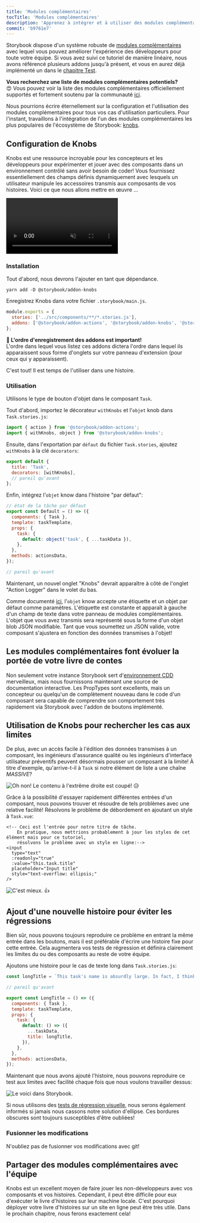 ```yaml
---
title: 'Modules complémentaires'
tocTitle: 'Modules complémentaires'
description: 'Apprenez à intégrer et à utiliser des modules complémentaires à l aide d un exemple populaire'
commit: 'b9761e7'
---
```


Storybook dispose d'un système robuste de [modules complémentaires](https://storybook.js.org/docs/vue/configure/storybook-addons) avec lequel vous pouvez améliorer l'expérience des développeurs pour toute votre équipe. Si vous avez suivi ce tutoriel de manière linéaire, nous avons référencé plusieurs addons jusqu'à présent, et vous en aurez déjà implémenté un dans le [chapitre Test](/intro-to-storybook/vue/fr/test/).

<div class="aside">
<strong>Vous recherchez une liste de modules complémentaires potentiels?</strong>
<br/>
😍 Vous pouvez voir la liste des modules complémentaires officiellement supportés et fortement soutenu par la communauté <a href="https://storybook.js.org/addons/addon-gallery/">ici</a>.
</div>

Nous pourrions écrire éternellement sur la configuration et l'utilisation des modules complémentaires pour tous vos cas d'utilisation particuliers. Pour l'instant, travaillons à l'intégration de l'un des modules complémentaires les plus populaires de l'écosystème de Storybook: [knobs](https://github.com/storybookjs/addon-knobs).

## Configuration de Knobs

Knobs est une ressource incroyable pour les concepteurs et les développeurs pour expérimenter et jouer avec des composants dans un environnement contrôlé sans avoir besoin de coder! Vous fournissez essentiellement des champs définis dynamiquement avec lesquels un utilisateur manipule les accessoires transmis aux composants de vos histoires. Voici ce que nous allons mettre en œuvre ...

<video autoPlay muted playsInline loop>
  <source
    src="/intro-to-storybook/addon-knobs-demo.mp4"
    type="video/mp4"
  />
</video>

### Installation

Tout d'abord, nous devrons l'ajouter en tant que dépendance.

```shell
yarn add -D @storybook/addon-knobs
```

Enregistrez Knobs dans votre fichier `.storybook/main.js`.

```js:title=.storybook/main.js
module.exports = {
  stories: ['../src/components/**/*.stories.js'],
  addons: ['@storybook/addon-actions', '@storybook/addon-knobs', '@storybook/addon-links'],
};
```

<div class="aside">
<strong>📝 L'ordre d'enregistrement des addons est important!</strong>
<br/>
L'ordre dans lequel vous listez ces addons dictera l'ordre dans lequel ils apparaissent sous forme d'onglets sur votre panneau d'extension (pour ceux qui y apparaissent).
</div>

C'est tout! Il est temps de l'utiliser dans une histoire.

### Utilisation

Utilisons le type de bouton d'objet dans le composant `Task`.

Tout d'abord, importez le décorateur `withKnobs` et l'`objet` knob dans `Task.stories.js`:

```js:title=src/components/Task.stories.js
import { action } from '@storybook/addon-actions';
import { withKnobs, object } from '@storybook/addon-knobs';
```

Ensuite, dans l'exportation par `défaut` du fichier `Task.stories`, ajoutez `withKnobs` à la clé `decorators`:

```js:title=src/components/Task.stories.js
export default {
  title: 'Task',
  decorators: [withKnobs],
  // pareil qu'avant
};
```

Enfin, intégrez l'`objet` know dans l'histoire "par défaut":

```js:title=src/components/Task.stories.js
// état de la tâche par défaut
export const Default = () => ({
  components: { Task },
  template: taskTemplate,
  props: {
    task: {
      default: object('task', { ...taskData }),
    },
  },
  methods: actionsData,
});

// pareil qu'avant
```

Maintenant, un nouvel onglet "Knobs" devrait apparaître à côté de l'onglet "Action Logger" dans le volet du bas.

Comme documenté [ici](https://github.com/storybookjs/addon-knobs#object), l'`objet` know accepte une étiquette et un objet par défaut comme paramètres. L'étiquette est constante et apparaît à gauche d'un champ de texte dans votre panneau de modules complémentaires. L'objet que vous avez transmis sera représenté sous la forme d'un objet blob JSON modifiable. Tant que vous soumettez un JSON valide, votre composant s'ajustera en fonction des données transmises à l'objet!

## Les modules complémentaires font évoluer la portée de votre livre de contes

Non seulement votre instance Storybook sert d'[environnement CDD](https://www.componentdriven.org/) merveilleux, mais nous fournissons maintenant une source de documentation interactive. Les PropTypes sont excellents, mais un concepteur ou quelqu'un de complètement nouveau dans le code d'un composant sera capable de comprendre son comportement très rapidement via Storybook avec l'addon de boutons implémenté.

## Utilisation de Knobs pour rechercher les cas aux limites

De plus, avec un accès facile à l'édition des données transmises à un composant, les ingénieurs d'assurance qualité ou les ingénieurs d'interface utilisateur préventifs peuvent désormais pousser un composant à la limite! À titre d'exemple, qu'arrive-t-il à `Task` si notre élément de liste a une chaîne _MASSIVE_?

![Oh non! Le contenu à l'extrême droite est coupé!](/intro-to-storybook/addon-knobs-demo-edge-case.png) 😥

Grâce à la possibilité d'essayer rapidement différentes entrées d'un composant, nous pouvons trouver et résoudre de tels problèmes avec une relative facilité! Résolvons le problème de débordement en ajoutant un style à `Task.vue`:

```html:title=src/components/Task.vue
<!-- Ceci est l'entrée pour notre titre de tâche.
    En pratique, nous mettrions probablement à jour les styles de cet élément mais pour ce tutoriel,
    résolvons le problème avec un style en ligne:-->
<input
  type="text"
  :readonly="true"
  :value="this.task.title"
  placeholder="Input title"
  style="text-overflow: ellipsis;"
/>
```

![C'est mieux.](/intro-to-storybook/addon-knobs-demo-edge-case-resolved.png) 👍

## Ajout d'une nouvelle histoire pour éviter les régressions

Bien sûr, nous pouvons toujours reproduire ce problème en entrant la même entrée dans les boutons, mais il est préférable d'écrire une histoire fixe pour cette entrée. Cela augmentera vos tests de régression et définira clairement les limites du ou des composants au reste de votre équipe.

Ajoutons une histoire pour le cas de texte long dans `Task.stories.js`:

```js:title=src/components/Task.stories.js
const longTitle = `This task's name is absurdly large. In fact, I think if I keep going I might end up with content overflow. What will happen? The star that represents a pinned task could have text overlapping. The text could cut-off abruptly when it reaches the star. I hope not!`;

// pareil qu'avant

export const LongTitle = () => ({
  components: { Task },
  template: taskTemplate,
  props: {
    task: {
      default: () => ({
        ...taskData,
        title: longTitle,
      }),
    },
  },
  methods: actionsData,
});
```

Maintenant que nous avons ajouté l'histoire, nous pouvons reproduire ce test aux limites avec facilité chaque fois que nous voulons travailler dessus:

![Le voici dans Storybook.](/intro-to-storybook/addon-knobs-demo-edge-case-in-storybook.png)

Si nous utilisons des [tests de régression visuelle](/intro-to-storybook/vue/fr/test/), nous serons également informés si jamais nous cassons notre solution d'ellipse. Ces bordures obscures sont toujours susceptibles d'être oubliées!

### Fusionner les modifications

N'oubliez pas de fusionner vos modifications avec git!

## Partager des modules complémentaires avec l'équipe

Knobs est un excellent moyen de faire jouer les non-développeurs avec vos composants et vos histoires. Cependant, il peut être difficile pour eux d'exécuter le livre d'histoires sur leur machine locale. C'est pourquoi déployer votre livre d'histoires sur un site en ligne peut être très utile. Dans le prochain chapitre, nous ferons exactement cela!
